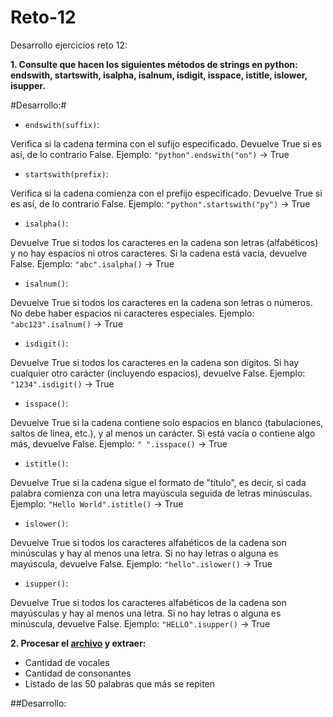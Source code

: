 # Reto-12

Desarrollo ejercicios reto 12:

**1. Consulte que hacen los siguientes métodos de strings en python: endswith, startswith, isalpha, isalnum, isdigit, isspace, istitle, islower, isupper.**

#Desarrollo:#

- `endswith(suffix)`:

Verifica si la cadena termina con el sufijo especificado. Devuelve True si es así, de lo contrario False.
Ejemplo: `"python".endswith("on")` → True

- `startswith(prefix)`:

Verifica si la cadena comienza con el prefijo especificado. Devuelve True si es así, de lo contrario False.
Ejemplo: `"python".startswith("py")` → True

- `isalpha()`:

Devuelve True si todos los caracteres en la cadena son letras (alfabéticos) y no hay espacios ni otros caracteres. Si la cadena está vacía, devuelve False.
Ejemplo: `"abc".isalpha()` → True

- `isalnum()`:

Devuelve True si todos los caracteres en la cadena son letras o números. No debe haber espacios ni caracteres especiales.
Ejemplo: `"abc123".isalnum()` → True

- `isdigit()`:

Devuelve True si todos los caracteres en la cadena son dígitos. Si hay cualquier otro carácter (incluyendo espacios), devuelve False.
Ejemplo: `"1234".isdigit()` → True

- `isspace()`:

Devuelve True si la cadena contiene solo espacios en blanco (tabulaciones, saltos de línea, etc.), y al menos un carácter. Si está vacía o contiene algo más, devuelve False.
Ejemplo: `" ".isspace()` → True

- `istitle()`:

Devuelve True si la cadena sigue el formato de "título", es decir, si cada palabra comienza con una letra mayúscula seguida de letras minúsculas.
Ejemplo: `"Hello World".istitle()` → True

- `islower()`:

Devuelve True si todos los caracteres alfabéticos de la cadena son minúsculas y hay al menos una letra. Si no hay letras o alguna es mayúscula, devuelve False.
Ejemplo: `"hello".islower()` → True

- `isupper()`:

Devuelve True si todos los caracteres alfabéticos de la cadena son mayúsculas y hay al menos una letra. Si no hay letras o alguna es minúscula, devuelve False.
Ejemplo: `"HELLO".isupper()` → True

**2. Procesar el  <a href="https://www.py4e.com/code3/mbox.txt">archivo</a> y extraer:**

- Cantidad de vocales
- Cantidad de consonantes
- Listado de las 50 palabras que más se repiten

##Desarrollo: 
```python
```


